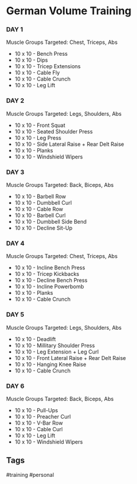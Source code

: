 # German Volume Training
### DAY 1
Muscle Groups Targeted: Chest, Triceps, Abs
* 10 x 10 - Bench Press
* 10 x 10 - Dips
* 10 x 10 - Tricep Extensions
* 10 x 10 - Cable Fly
* 10 x 10 - Cable Crunch
* 10 x 10 - Leg Lift

### DAY 2
Muscle Groups Targeted: Legs, Shoulders, Abs
* 10 x 10 - Front Squat
* 10 x 10 - Seated Shoulder Press
* 10 x 10 - Leg Press
* 10 x 10 - Side Lateral Raise + Rear Delt Raise
* 10 x 10 - Planks
* 10 x 10 - Windshield Wipers

### DAY 3
Muscle Groups Targeted: Back, Biceps, Abs
* 10 x 10 - Barbell Row
* 10 x 10 - Dumbbell Curl
* 10 x 10 - Cable Row
* 10 x 10 - Barbell Curl
* 10 x 10 - Dumbbell Side Bend 
* 10 x 10 - Decline Sit-Up

### DAY 4
Muscle Groups Targeted: Chest, Triceps, Abs
* 10 x 10 - Incline Bench Press
* 10 x 10 - Tricep Kickbacks
* 10 x 10 - Decline Bench Press
* 10 x 10 - Incline Powerbomb
* 10 x 10 - Planks
* 10 x 10 - Cable Crunch

### DAY 5
Muscle Groups Targeted: Legs, Shoulders, Abs
* 10 x 10 - Deadlift
* 10 x 10 - Millitary Shoulder Press
* 10 x 10 - Leg Extension + Leg Curl
* 10 x 10 - Front Lateral Raise + Rear Delt Raise
* 10 x 10 - Hanging Knee Raise
* 10 x 10 - Cable Crunch

### DAY 6
Muscle Groups Targeted: Back, Biceps, Abs
* 10 x 10 - Pull-Ups
* 10 x 10 - Preacher Curl
* 10 x 10 - V-Bar Row
* 10 x 10 - Cable Curl
* 10 x 10 - Leg Lift
* 10 x 10 - Windshield Wipers

## Tags
#training #personal
